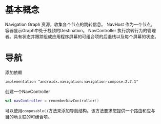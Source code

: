 # 基本概念
Navigation Graph
资源，收集各个节点的跳转信息。
NavHost
作为一个节点，容器显示Graph中处于栈顶的Destination。
NavController
执行跳转行为的管理者。具有状态并跟踪组成应用程序屏幕的可组合项的后退栈以及每个屏幕的状态。
# 导航
添加依赖
```xml
implementation "androidx.navigation:navigation-compose:2.7.1"
```
创建一个NavController
```kotlin
val navController = rememberNavController()
```
可以使用`composable()`方法来添加导航结构。该方法要求您提供一个路由和应与目的地关联的可组合项。
